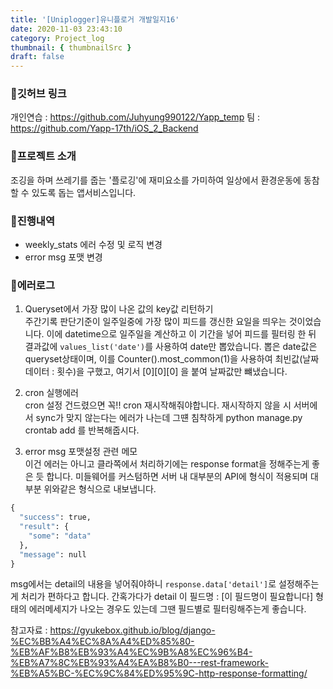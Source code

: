 ```yaml
---
title: '[Uniplogger]유니플로거 개발일지16'
date: 2020-11-03 23:43:10
category: Project_log
thumbnail: { thumbnailSrc }
draft: false
---
```

### 🎯깃허브 링크 
개인연습 : https://github.com/Juhyung990122/Yapp_temp
팀 : https://github.com/Yapp-17th/iOS_2_Backend

### 🎯프로젝트 소개 
조깅을 하며 쓰레기를 줍는 '플로깅'에 재미요소를 가미하여 
일상에서 환경운동에 동참할 수 있도록 돕는 앱서비스입니다.

### 🎯진행내역
- weekly_stats 에러 수정 및 로직 변경
- error msg 포맷 변경

### 🎯에러로그
1. Queryset에서 가장 많이 나온 값의 key값 리턴하기<br>
주간기록 판단기준이 일주일중에 가장 많이 피드를 갱신한 요일을 띄우는 것이었습니다.
이에 datetime으로 일주일을 계산하고 이 기간을 넣어 피드를 필터링 한 뒤
결과값에 `values_list('date')`를 사용하여 date만 뽑았습니다. 
뽑은 date값은 queryset상태이며, 이를 Counter().most_common(1)을 사용하여
최빈값(날짜데이터 : 횟수)을 구했고, 여기서 [0][0][0] 을 붙여 날짜값만 뺴냈습니다. 

2. cron 실행에러<br>
cron 설정 건드렸으면 꼭!! cron 재시작해줘야합니다.
재시작하지 않을 시 서버에서 sync가 맞지 않는다는 에러가 나는데
그떈 침착하게 python manage.py crontab add 를 반복해줍시다.

3. error msg 포맷설정 관련 메모<br>
이건 에러는 아니고 클라쪽에서 처리하기에는 response format을 정해주는게 좋은 듯 합니다.
미들웨어를 커스텀하면 서버 내 대부분의 API에 형식이 적용되며
대부분 위와같은 형식으로 내보냅니다.
```python
{
  "success": true,
  "result": {
    "some": "data"
  },
  "message": null
}
```
msg에서는 detail의 내용을 넣어줘야하니
`response.data['detail']`로 설정해주는게 처리가 편하다고 합니다.
간혹가다가 detail 이 필드명 : [이 필드명이 필요합니다] 형태의 에러메세지가 나오는 경우도 있는데
그땐 필드별로 필터링해주는게 좋습니다. 

참고자료 : https://gyukebox.github.io/blog/django-%EC%BB%A4%EC%8A%A4%ED%85%80-%EB%AF%B8%EB%93%A4%EC%9B%A8%EC%96%B4-%EB%A7%8C%EB%93%A4%EA%B8%B0---rest-framework-%EB%A5%BC-%EC%9C%84%ED%95%9C-http-response-formatting/